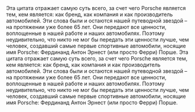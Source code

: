 <p-headline>
  Эта цитата отражает самую суть всего, за счет чего Porsche является тем, кем является: как бренд, как компания и как производитель автомобилей. Эти слова были и остаются нашей путеводной звездой – на протяжении уже более 65 лет. Они передают все ценности, воплощенные в нашей работе и наших автомобилях. Поэтому неудивительно, что никто не мог бы передать эти ценности лучше, чем человек, создавший самые первые спортивные автомобили, носящие имя Porsche: Фердинанд Антон Эрнест (или просто Ферри) Порше.
</p-headline>

<p-text class="spacing-mt-32">
    Эта цитата отражает самую суть всего, за счет чего Porsche является тем, кем является: как бренд, как компания и как производитель автомобилей. Эти слова были и остаются нашей путеводной звездой – на протяжении уже более 65 лет. Они передают все ценности, воплощенные в нашей работе и наших автомобилях. Поэтому неудивительно, что никто не мог бы передать эти ценности лучше, чем человек, создавший самые первые спортивные автомобили, носящие имя Porsche: Фердинанд Антон Эрнест (или просто Ферри) Порше.
</p-text>
